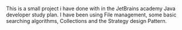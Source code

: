 This is a small project i have done with in the JetBrains academy Java developer study plan. I have been using File management, some basic searching algorithms, Collections and the Strategy design Pattern. 
